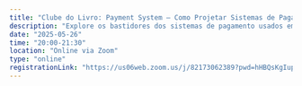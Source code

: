 ```yaml
---
title: "Clube do Livro: Payment System — Como Projetar Sistemas de Pagamento Escaláveis e Seguros"
description: "Explore os bastidores dos sistemas de pagamento usados em grandes plataformas como Amazon e Stripe. Vamos discutir design de sistemas, reconciliação, segurança, consistência, idempotência e muito mais."
date: "2025-05-26"
time: "20:00-21:30"
location: "Online via Zoom"
type: "online"
registrationLink: "https://us06web.zoom.us/j/82173062389?pwd=hHBQsKgIup7tqHe0OeFhyToEzXJcko.1"
---
```

